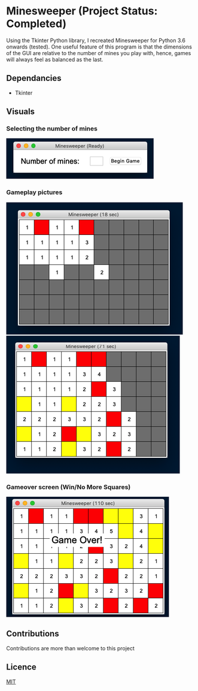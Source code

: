 # Minesweeper (Project Status: Completed)
Using the Tkinter Python library, I recreated Minesweeper for Python 3.6 onwards (tested). One useful feature of this program is that the dimensions of the GUI are relative to the number of mines you play with, hence, games will always feel as balanced as the last.

## Dependancies
- Tkinter

## Visuals
### Selecting the number of mines
![select](/visuals/pic1.png)

### Gameplay pictures
![first](/visuals/pic2.png)
![second](/visuals/pic3.png)

### Gameover screen (Win/No More Squares)
![gameover](/visuals/pic4.png)

## Contributions
Contributions are more than welcome to this project

## Licence
[MIT](https://choosealicense.com/licenses/mit/)
